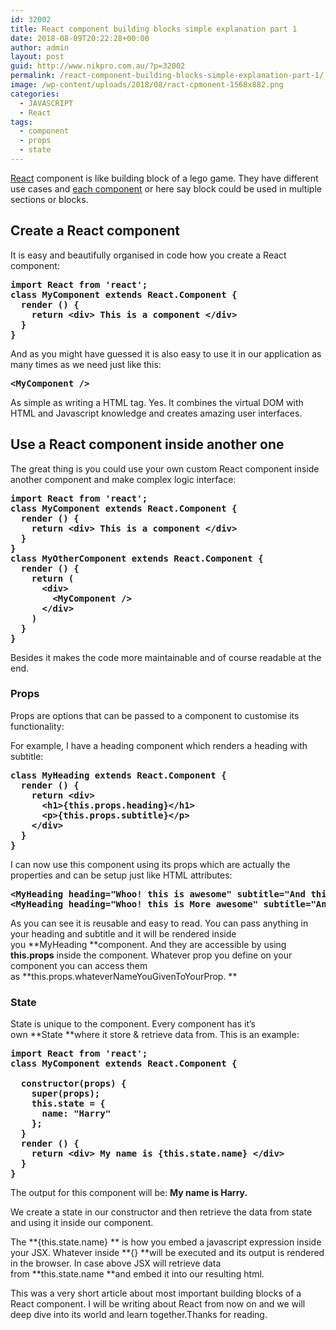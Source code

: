```yaml
---
id: 32002
title: React component building blocks simple explanation part 1
date: 2018-08-09T20:22:28+00:00
author: admin
layout: post
guid: http://www.nikpro.com.au/?p=32002
permalink: /react-component-building-blocks-simple-explanation-part-1/
image: /wp-content/uploads/2018/08/ract-cpmonent-1568x882.png
categories:
  - JAVASCRIPT
  - React
tags:
  - component
  - props
  - state
---
```

[React](http://www.nikpro.com.au/react-or-angular-how-much-it-matters/) component is like building block of a lego game. They have different use cases and <a href="https://reactjs.org/docs/components-and-props.html" target="_blank" rel="noopener noreferrer">each component</a> or here say block could be used in multiple sections or blocks.

## Create a React component

It is easy and beautifully organised in code how you create a React component:

<pre class="wp-block-preformatted"><strong>import React from 'react';</strong><br /><strong>class MyComponent extends React.Component {</strong><br /><strong>  render () {</strong><br /><strong>    return &lt;div> This is a component &lt;/div></strong><br /><strong>  }</strong><br /><strong>}</strong><br /></pre>

And as you might have guessed it is also easy to use it in our application as many times as we need just like this:

<pre class="wp-block-preformatted"><strong>&lt;MyComponent /></strong><br /></pre>

As simple as writing a HTML tag. Yes. It combines the virtual DOM with HTML and Javascript knowledge and creates amazing user interfaces.

## Use a React component inside another one

The great thing is you could use your own custom React component inside another component and make complex logic interface:

<pre class="wp-block-preformatted"><strong>import React from 'react';</strong><br /><strong>class MyComponent extends React.Component {</strong><br /><strong>  render () {</strong><br /><strong>    return &lt;div> This is a component &lt;/div></strong><br /><strong>  }</strong><br /><strong>}</strong><br /><strong>class MyOtherComponent extends React.Component {</strong><br /><strong>  render () {</strong><br /><strong>    return (</strong><br /><strong>      &lt;div></strong><br /><strong>        &lt;MyComponent /></strong><br /><strong>      &lt;/div></strong><br /><strong>    )</strong><br /><strong>  }</strong><br /><strong>}</strong></pre>

Besides it makes the code more maintainable and of course readable at the end.

### Props

Props are options that can be passed to a component to customise its functionality:

For example, I have a heading component which renders a heading with subtitle:

<pre class="wp-block-preformatted"><strong>class MyHeading extends React.Component {</strong><br /><strong>  render () {</strong><br /><strong>    return &lt;div></strong><br /><strong>      &lt;h1>{this.props.heading}&lt;/h1></strong><br /><strong>      &lt;p>{this.props.subtitle}&lt;/p> </strong><br /><strong>    &lt;/div></strong><br /><strong>  }</strong><br /><strong>}</strong></pre>

I can now use this component using its props which are actually the properties and can be setup just like HTML attributes:

<pre class="wp-block-preformatted"><strong>&lt;MyHeading heading="Whoo! this is awesome" subtitle="And this is a subtitle" /></strong><br /><strong>&lt;MyHeading heading="Whoo! this is More awesome" subtitle="And this is second subtitle" /></strong></pre>

As you can see it is reusable and easy to read. You can pass anything in your heading and subtitle and it will be rendered inside you **MyHeading **component. And they are accessible by using **this.props** inside the component. Whatever prop you define on your component you can access them as **this.props.whateverNameYouGivenToYourProp. **

### State

State is unique to the component. Every component has it’s own **State **where it store & retrieve data from. This is an example:

<pre class="wp-block-preformatted"><strong>import React from 'react';</strong><br /><strong>class MyComponent extends React.Component {</strong><br />  <br /><strong>  constructor(props) {</strong><br /><strong>    super(props);</strong><br /><strong>    this.state = {</strong><br /><strong>      name: "Harry"</strong><br /><strong>    };</strong><br /><strong>  }</strong><br /><strong>  render () {</strong><br /><strong>    return &lt;div> My name is {this.state.name} &lt;/div></strong><br /><strong>  }</strong><br /><strong>}</strong></pre>

The output for this component will be: **My name is Harry.**

We create a state in our constructor and then retrieve the data from state and using it inside our component.

The **{this.state.name} ** is how you embed a javascript expression inside your JSX. Whatever inside **{} **will be executed and its output is rendered in the browser. In case above JSX will retrieve data from **this.state.name **and embed it into our resulting html.

This was a very short article about most important building blocks of a React component. I will be writing about React from now on and we will deep dive into its world and learn together.Thanks for reading.